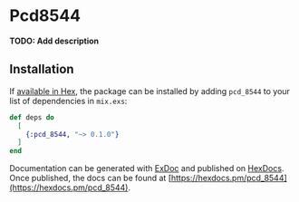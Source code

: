 # Pcd8544

**TODO: Add description**

## Installation

If [available in Hex](https://hex.pm/docs/publish), the package can be installed
by adding `pcd_8544` to your list of dependencies in `mix.exs`:

```elixir
def deps do
  [
    {:pcd_8544, "~> 0.1.0"}
  ]
end
```

Documentation can be generated with [ExDoc](https://github.com/elixir-lang/ex_doc)
and published on [HexDocs](https://hexdocs.pm). Once published, the docs can
be found at [https://hexdocs.pm/pcd_8544](https://hexdocs.pm/pcd_8544).

